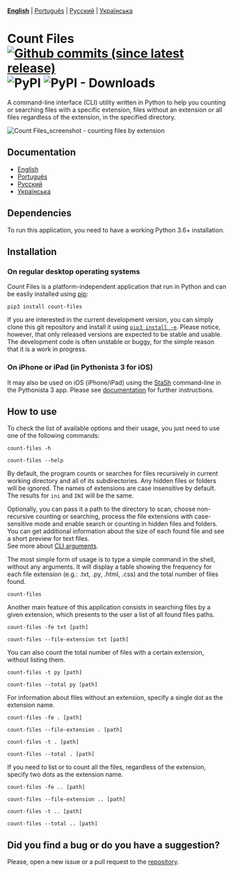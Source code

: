 **[English](https://github.com/victordomingos/Count-files/blob/master/README.md)** | [Portugu&ecirc;s](https://github.com/victordomingos/Count-files/blob/master/docs/README_PT.md) | [&#x420;&#x443;&#x441;&#x441;&#x43A;&#x438;&#x439;](https://github.com/victordomingos/Count-files/blob/master/docs/README_RU.md) | [&#x423;&#x43A;&#x440;&#x430;&#x457;&#x43D;&#x441;&#x44C;&#x43A;&#x430;](https://github.com/victordomingos/Count-files/blob/master/docs/README_UA.md)
  
  
# Count Files [![Github commits (since latest release)](https://img.shields.io/github/commits-since/victordomingos/Count-files/latest.svg)](https://github.com/victordomingos/Count-files) ![PyPI](https://img.shields.io/pypi/v/count-files) ![PyPI - Downloads](https://img.shields.io/pypi/dm/count-files)

A command-line interface (CLI) utility written in Python to help you
counting or searching files with a specific extension, files without an extension or all files regardless of the extension, in the specified directory.

![Count Files_screenshot - counting files by extension](https://user-images.githubusercontent.com/18650184/42160179-29998a52-7dee-11e8-9813-b8594e50fe77.png)


## Documentation

- [English](https://countfiles.readthedocs.io/en/latest/)
- [Portugu&ecirc;s](https://github.com/victordomingos/Count-files/blob/master/docs/Documentation_PT.md)
- [&#x420;&#x443;&#x441;&#x441;&#x43A;&#x438;&#x439;](https://github.com/victordomingos/Count-files/tree/master/docs/documentation_ru/README.md)
- [&#x423;&#x43A;&#x440;&#x430;&#x457;&#x43D;&#x441;&#x44C;&#x43A;&#x430;](https://github.com/victordomingos/Count-files/tree/master/docs/documentation_ua/README.md)


## Dependencies

To run this application, you need to have a working Python 3.6+ installation.


## Installation

### On regular desktop operating systems

Count Files is a platform-independent application that run in Python and can be easily  installed using [pip](https://pip.pypa.io/en/stable/quickstart/):

```
pip3 install count-files
```

If you are interested in the current development version, you can simply clone this git repository and install it using [`pip3 install -e`](https://pip.pypa.io/en/stable/reference/pip_install/#editable-installs). Please notice, however, that only released versions are expected to be stable and usable. The development code is often unstable or buggy, for the simple reason that it is a work in progress.

### On iPhone or iPad (in Pythonista 3 for iOS)

It may also be used on iOS (iPhone/iPad) using the [StaSh](https://github.com/ywangd/stash) 
command-line in the Pythonista 3 app. Please see [documentation](https://countfiles.readthedocs.io/en/latest/installation.html) for further instructions. 


## How to use

To check the list of available options and their usage, you just need to use
one of the following commands:

```
count-files -h
```

```
count-files --help
```

By default, the program counts or searches for files recursively in current working directory and all of its subdirectories. Any hidden files or folders will be ignored.
The names of extensions are case insensitive by default. The results for `ini` and `INI` will be the same.

Optionally, you can pass it a path to the directory to scan, choose non-recursive counting or searching, process the file extensions with case-sensitive mode and enable search or counting in hidden files and folders.  
You can get additional information about the size of each found file and see a short preview for text files.  
See more about [CLI arguments](https://countfiles.readthedocs.io/en/latest/howtouse.html#cli-arguments).

The most simple form of usage is to type a simple command in the shell, without 
any arguments. It will display a table showing the frequency for 
each file extension (e.g.: .txt, .py, .html, .css) and the total number of 
files found.

```
count-files
```

Another main feature of this application consists in searching files by a 
given extension, which presents to the user a list of all found files paths.

```
count-files -fe txt [path]
```  
```
count-files --file-extension txt [path]
```

You can also count the total number of files with a certain extension, without listing them.

```
count-files -t py [path]
```  
```
count-files --total py [path]
```

For information about files without an extension, specify a single dot as the extension name.


```
count-files -fe . [path]
```  
```
count-files --file-extension . [path]
```

```
count-files -t . [path]
```  
```
count-files --total . [path]
```

If you need to list or to count all the files, regardless of the extension, specify two dots as the extension name.

```
count-files -fe .. [path]
```  
```
count-files --file-extension .. [path]
```

```
count-files -t .. [path]
```  
```
count-files --total .. [path]
```

## Did you find a bug or do you have a suggestion?

Please, open a new issue or a pull request to the [repository](https://github.com/victordomingos/Count-files).
